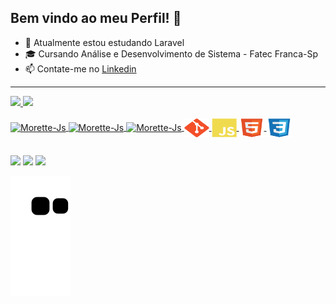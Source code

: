 ## Bem vindo ao meu Perfil! 🚀

- 🌱 Atualmente estou estudando Laravel
- 🎓 Cursando Análise e Desenvolvimento de Sistema - Fatec Franca-Sp
- 📫 Contate-me no <a href="https://www.linkedin.com/in/gustavo-morette/" target="_blank">Linkedin</a>

***

 <div>
  <a href="https://github.com/Morettegustavo">
  <img height="150em" src="https://github-readme-stats.vercel.app/api?username=Morettegustavo&show_icons=true&theme=dracula&include_all_commits=true&count_private=true"/>
  <img height="150em" src="https://github-readme-stats.vercel.app/api/top-langs/?username=Morettegustavo&layout=compact&langs_count=7&theme=dracula"/>
</div>
  
<div style="display: inline_block"><br>
  <img align="center" alt="Morette-Js" height="30" width="40" src="https://cdn.jsdelivr.net/gh/devicons/devicon/icons/laravel/laravel-plain-wordmark.svg" />
  <img align="center" alt="Morette-Js" height="30" width="40" src="https://cdn.jsdelivr.net/gh/devicons/devicon/icons/mysql/mysql-original-wordmark.svg" />
  <img align="center" alt="Morette-Js" height="30" width="40" src="https://cdn.jsdelivr.net/gh/devicons/devicon/icons/php/php-original.svg" />
  <img align="center" alt="git" height="30" width="40" src="https://raw.githubusercontent.com/devicons/devicon/master/icons/git/git-original.svg">
  <img align="center" alt="Morette-Js" height="30" width="40" src="https://raw.githubusercontent.com/devicons/devicon/master/icons/javascript/javascript-plain.svg">
  <img align="center" alt="Morette-HTML" height="30" width="40" src="https://raw.githubusercontent.com/devicons/devicon/master/icons/html5/html5-original.svg">
  <img align="center" alt="Morette-CSS" height="30" width="40" src="https://raw.githubusercontent.com/devicons/devicon/master/icons/css3/css3-original.svg">
</div>
  
  ##
  
<div> 
    <a href="https://www.instagram.com/gustavomorette10/" target="_blank"><img src="https://img.shields.io/badge/-Instagram-%23E4405F?style=for-the-badge&logo=instagram&logoColor=white" target="_blank"></a>
    <a href = "mailto:morettegustavo@gmail.com"><img src="https://img.shields.io/badge/-Gmail-%23333?style=for-the-badge&logo=gmail&logoColor=white" target="_blank"></a>
    <a href="https://www.linkedin.com/in/gustavo-morette/" target="_blank"><img src="https://img.shields.io/badge/-LinkedIn-%230077B5?style=for-the-badge&logo=linkedin&logoColor=white" target="_blank"></a>  
</div>
 
 
  ![Snake animation](https://github.com/Morettegustavo/Morettegustavo/blob/output/github-contribution-grid-snake.svg)
